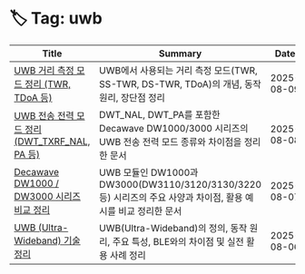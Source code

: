 # 🏷️ Tag: uwb

| Title | Summary | Date |
|-------|---------|------|
| [UWB 거리 측정 모드 정리 (TWR, TDoA 등)](https://github.com/MinHyeok-lee1/TIL/blob/main/2025/08/09-UwbMode.md) | UWB에서 사용되는 거리 측정 모드(TWR, SS-TWR, DS-TWR, TDoA)의 개념, 동작 원리, 장단점 정리 | 2025-08-09 |
| [UWB 전송 전력 모드 정리 (DWT_TXRF_NAL, PA 등)](https://github.com/MinHyeok-lee1/TIL/blob/main/2025/08/08-DwtTxPowerModes.md) | DWT_NAL, DWT_PA를 포함한 Decawave DW1000/3000 시리즈의 UWB 전송 전력 모드 종류와 차이점을 정리한 문서 | 2025-08-08 |
| [Decawave DW1000 / DW3000 시리즈 비교 정리](https://github.com/MinHyeok-lee1/TIL/blob/main/2025/08/07-DecawaveDwSeries.md) | UWB 모듈인 DW1000과 DW3000(DW3110/3120/3130/3220 등) 시리즈의 주요 사양과 차이점, 활용 예시를 비교 정리한 문서 | 2025-08-07 |
| [UWB (Ultra-Wideband) 기술 정리](https://github.com/MinHyeok-lee1/TIL/blob/main/2025/08/06-UWB.md) | UWB(Ultra-Wideband)의 정의, 동작 원리, 주요 특성, BLE와의 차이점 및 실전 활용 사례 정리 | 2025-08-06 |

